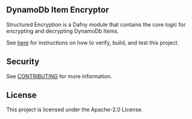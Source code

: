 ## DynamoDb Item Encryptor

Structured Encryption is a Dafny module that contains the core logic
for encrypting and decrypting DynamoDb Items.

See [here](../Makefile.md) for instructions on how to verify, build, and test this project.

## Security

See [CONTRIBUTING](CONTRIBUTING.md#security-issue-notifications) for more information.

## License

This project is licensed under the Apache-2.0 License.

